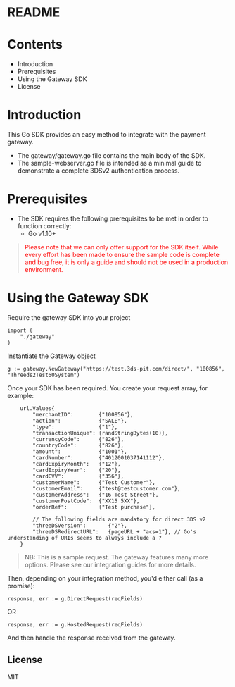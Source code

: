# README

# Contents
- Introduction
- Prerequisites
- Using the Gateway SDK
- License

# Introduction
This Go SDK provides an easy method to integrate with the payment gateway.
 - The gateway/gateway.go file contains the main body of the SDK.
 - The sample-webserver.go file is intended as a minimal guide to demonstrate a complete 3DSv2 authentication process.

# Prerequisites
- The SDK requires the following prerequisites to be met in order to function correctly:
    - Go v1.10+

> <span style="color: red">Please note that we can only offer support for the SDK itself. While every effort has been made to ensure the sample code is complete and bug free, it is only a guide and should not be used in a production environment.</span>

# Using the Gateway SDK

Require the gateway SDK into your project

```
import (
	"./gateway"
)
```

Instantiate the Gateway object

```
g := gateway.NewGateway("https://test.3ds-pit.com/direct/", "100856", "Threeds2Test60System")
```

Once your SDK has been required. You create your request array, for example:

```
	url.Values{
		"merchantID":        {"100856"},
		"action":            {"SALE"},
		"type":              {"1"},
		"transactionUnique": {randStringBytes(10)},
		"currencyCode":      {"826"},
		"countryCode":       {"826"},
		"amount":            {"1001"},
		"cardNumber":        {"4012001037141112"},
		"cardExpiryMonth":   {"12"},
		"cardExpiryYear":    {"20"},
		"cardCVV":           {"356"},
		"customerName":      {"Test Customer"},
		"customerEmail":     {"test@testcustomer.com"},
		"customerAddress":   {"16 Test Street"},
		"customerPostCode":  {"XX15 5XX"},
		"orderRef":          {"Test purchase"},

		// The following fields are mandatory for direct 3DS v2
		"threeDSVersion":       {"2"},
		"threeDSRedirectURL":   {pageURL + "acs=1"}, // Go's understanding of URIs seems to always include a ?
	}

```
> NB: This is a sample request. The gateway features many more options. Please see our integration guides for more details.

Then, depending on your integration method, you'd either call (as a promise):

```
response, err := g.DirectRequest(reqFields)
```

OR

```
response, err := g.HostedRequest(reqFields)
```

And then handle the response received from the gateway.

License
----
MIT
